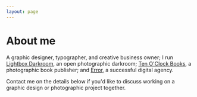 ```yaml
---
layout: page
---
```


# About me

A graphic designer, typographer, and creative business owner; I run [Lightbox Darkroom](http://www.lightbox.photo), an open photographic darkroom; [Ten O'Clock Books](https://www.tenoclockbooks.com), a photographic book publisher; and [Error](https://www.error.agency), a successful digital agency.

Contact me on the details below if you'd like to discuss working on a graphic design or photographic project together.
